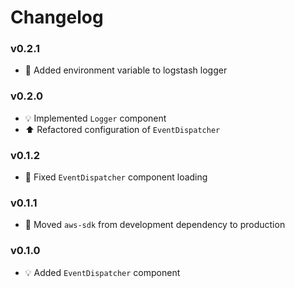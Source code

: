 # Changelog

### v0.2.1
- :hammer: Added environment variable to logstash logger

### v0.2.0
- :bulb: Implemented `Logger` component
- :arrow_up: Refactored configuration of `EventDispatcher`

### v0.1.2
- :hammer: Fixed `EventDispatcher` component loading

### v0.1.1
- :hammer: Moved `aws-sdk` from development dependency to production

### v0.1.0
- :bulb: Added `EventDispatcher` component
